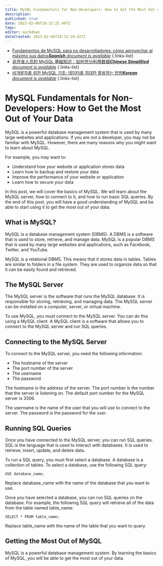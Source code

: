 ```yaml
---
title: MySQL Fundamentals for Non-Developers: How to Get the Most Out of Your Data
description: 
published: true
date: 2023-02-06T18:32:25.497Z
tags: 
editor: markdown
dateCreated: 2023-02-06T18:32:19.427Z
---
```


- [Fundamentos de MySQL para no desarrolladores: cómo aprovechar al máximo sus datos***Spanish** document is available*](/es/Knowledge-base/mysql-for-planner-marketers/Learning/mysql-fundamentals-for-non-developers-how-to-get-the-most-out-of-your-data)
{.links-list}
- [非开发人员的 MySQL 基础知识：如何充分利用数据***Chinese Simplified** document is available*](/zh/Knowledge-base/mysql-for-planner-marketers/Learning/mysql-fundamentals-for-non-developers-how-to-get-the-most-out-of-your-data)
{.links-list}
- [비개발자를 위한 MySQL 기초: 데이터를 최대한 활용하는 방법***Korean** document is available*](/ko/Knowledge-base/mysql-for-planner-marketers/Learning/mysql-fundamentals-for-non-developers-how-to-get-the-most-out-of-your-data)
{.links-list}


# MySQL Fundamentals for Non-Developers: How to Get the Most Out of Your Data

MySQL is a powerful database management system that is used by many large websites and applications. If you are not a developer, you may not be familiar with MySQL. However, there are many reasons why you might want to learn about MySQL.

For example, you may want to:

- Understand how your website or application stores data
- Learn how to backup and restore your data
- Improve the performance of your website or application
- Learn how to secure your data

In this post, we will cover the basics of MySQL. We will learn about the MySQL server, how to connect to it, and how to run basic SQL queries. By the end of this post, you will have a good understanding of MySQL and be able to start using it to get the most out of your data.

## What is MySQL?

MySQL is a database management system (DBMS). A DBMS is a software that is used to store, retrieve, and manage data. MySQL is a popular DBMS that is used by many large websites and applications, such as Facebook, Twitter, and YouTube.

MySQL is a relational DBMS. This means that it stores data in tables. Tables are similar to folders in a file system. They are used to organize data so that it can be easily found and retrieved.

## The MySQL Server

The MySQL server is the software that runs the MySQL database. It is responsible for storing, retrieving, and managing data. The MySQL server can be installed on a computer, server, or virtual machine.

To use MySQL, you must connect to the MySQL server. You can do this using a MySQL client. A MySQL client is a software that allows you to connect to the MySQL server and run SQL queries.

## Connecting to the MySQL Server

To connect to the MySQL server, you need the following information:

- The hostname of the server
- The port number of the server
- The username
- The password

The hostname is the address of the server. The port number is the number that the server is listening on. The default port number for the MySQL server is 3306.

The username is the name of the user that you will use to connect to the server. The password is the password for the user.

## Running SQL Queries

Once you have connected to the MySQL server, you can run SQL queries. SQL is the language that is used to interact with databases. It is used to retrieve, insert, update, and delete data.

To run a SQL query, you must first select a database. A database is a collection of tables. To select a database, use the following SQL query:

    USE database_name;

Replace database_name with the name of the database that you want to use.

Once you have selected a database, you can run SQL queries on the database. For example, the following SQL query will retrieve all of the data from the table named table_name:

    SELECT * FROM table_name;

Replace table_name with the name of the table that you want to query.

## Getting the Most Out of MySQL

MySQL is a powerful database management system. By learning the basics of MySQL, you will be able to get the most out of your data.